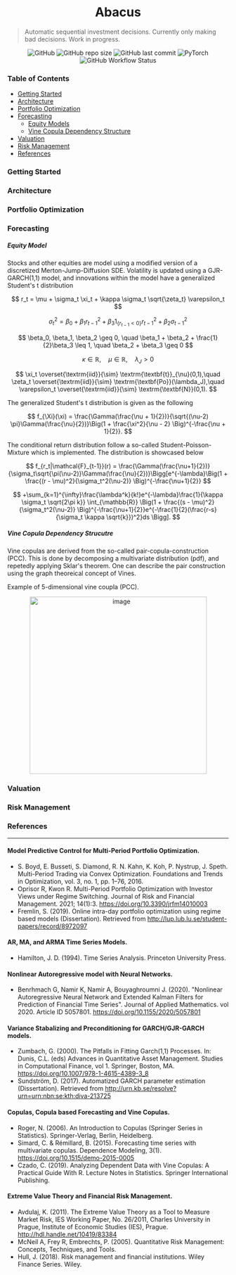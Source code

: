 <div align="center">

# Abacus

</div>

> Automatic sequential investment decisions.
> Currently only making bad decisions. Work in progress.
>
>


<div align="center">

![GitHub](https://img.shields.io/github/license/sinbad-the-sailor/abacus?color=%23002D5A&style=flat-square)
![GitHub repo size](https://img.shields.io/github/repo-size/sinbad-the-sailor/abacus?color=%23002D5A&style=flat-square)
![GitHub last commit](https://img.shields.io/github/last-commit/sinbad-the-sailor/abacus?color=%23002D5A&style=flat-square)
![PyTorch](https://img.shields.io/badge/PyTorch-%23EE4C2C.svg?style=flat-square&logo=PyTorch&logoColor=white)
![GitHub Workflow Status](https://img.shields.io/github/actions/workflow/status/Sinbad-the-sailor/abacus/test.yaml?color=%23002D5A&style=flat-square)


</div>

### **Table of Contents**
- [Getting Started](#getting-started)
- [Architecture](#architecture)
- [Portfolio Optimization](#portfolio-optimization)
- [Forecasting](#forecasting)
    - [Equity Models](#equity-model)
    - [Vine Copula Dependency Structure](#vine-copula-dependency-strucutre)
- [Valuation](#valuation)
- [Risk Management](#risk-management)
- [References](#references)

### **Getting Started**

### **Architecture**

### **Portfolio Optimization**

### **Forecasting**

##### **Equity Model**
Stocks and other equities are model using a modified version of a discretized Merton-Jump-Diffusion SDE. Volatility is updated using a GJR-GARCH(1,1) model, and innovations within the model have a generalized Student's t distribution

$$
r_t = \mu + \sigma_t \xi_t + \kappa \sigma_t \sqrt{\zeta_t} \varepsilon_t
$$

$$
\sigma_t^2 = \beta_0 + \beta_1 r_{t-1}^2 + \beta_3 1_{ \{r_{t-1}<0 \} }r_{t-1}^2  + \beta_2 \sigma_{t-1}^2
$$

$$
\beta_0, \beta_1, \beta_2 \geq 0, \quad \beta_1 + \beta_2 + \frac{1}{2}\beta_3 \leq 1, \quad \beta_2 + \beta_3 \geq 0
$$

$$
\kappa \in \mathbb{R},\quad \mu \in \mathbb{R}, \quad \lambda_J > 0 
$$

$$
\xi_t \overset{\textrm{iid}}{\sim} \textrm{\textbf{t}}_{\nu}(0,1),\quad \zeta_t \overset{\textrm{iid}}{\sim} \textrm{\textbf{Po}}(\lambda_J),\quad \varepsilon_t \overset{\textrm{iid}}{\sim} \textrm{\textbf{N}}(0,1).
$$

The generalized Student's t distribution is given as the following

$$
f_{\Xi}(\xi) = \frac{\Gamma(\frac{\nu + 1}{2})}{\sqrt{(\nu-2) \pi}\Gamma(\frac{\nu}{2})}\Big(1 + \frac{\xi^2}{\nu - 2} \Big)^{-\frac{\nu + 1}{2}}.
$$

The conditional return distribution follow a so-called Student-Poisson-Mixture which is implemented. The distribution is showcased below

$$
 f_{r_t|\mathcal{F}_{t-1}}(r) =  \frac{\Gamma(\frac{\nu+1}{2})}{\sigma_t\sqrt{\pi(\nu-2)}\Gamma(\frac{\nu}{2})}\Bigg[e^{-\lambda}\Big(1 + \frac{(r - \mu)^2}{\sigma_t^2(\nu-2)} \Big)^{-\frac{\nu+1}{2}}
$$

$$
+\sum_{k=1}^{\infty}\frac{\lambda^k}{k!}e^{-\lambda}\frac{1}{\kappa \sigma_t \sqrt{2\pi k}} \int_{\mathbb{R}} \Big(1 + \frac{(s - \mu)^2}{\sigma_t^2(\nu-2)} \Big)^{-\frac{\nu+1}{2}}e^{-\frac{1}{2}(\frac{r-s}{\sigma_t \kappa \sqrt{k}})^2}ds \Bigg].
$$

##### **Vine Copula Dependency Strucutre**
Vine copulas are derived from the so-called pair-copula-construction (PCC). This is done by decomposing a multivariate distribution (pdf), and repetedly applying Sklar's theorem. One can describe the pair construction using the graph theoreical concept of Vines.

Example of 5-dimensional vine coupla (PCC).
<p align="center">
<img width="403" alt="image" src="https://user-images.githubusercontent.com/62723280/169716182-d73f6456-3f21-4074-b24c-bc94de7272f0.png">
</p>

### **Valuation**

### **Risk Management**

### **References** 
---------------------------------------

#### Model Predictive Control for Multi-Period Portfolio Optimization.

* S. Boyd, E. Busseti, S. Diamond, R. N. Kahn, K. Koh, P. Nystrup, J. Speth. Multi-Period Trading via Convex Optimization. Foundations and Trends in Optimization, vol. 3, no. 1, pp. 1–76, 2016.
* Oprisor R, Kwon R. Multi-Period Portfolio Optimization with Investor Views under Regime Switching. Journal of Risk and Financial Management. 2021; 14(1):3. https://doi.org/10.3390/jrfm14010003
* Fremlin, S. (2019). Online intra-day portfolio optimization using regime based models (Dissertation). Retrieved from http://lup.lub.lu.se/student-papers/record/8972097

#### AR, MA, and ARMA Time Series Models.

* Hamilton, J. D. (1994). Time Series Analysis. Princeton University Press. 

#### Nonlinear Autoregressive model with Neural Networks.

* Benrhmach G, Namir K, Namir A, Bouyaghroumni J. (2020). "Nonlinear Autoregressive Neural Network and Extended Kalman Filters for Prediction of Financial Time Series". Journal of Applied Mathematics. vol 2020. Article ID 5057801. https://doi.org/10.1155/2020/5057801

#### Variance Stabalizing and Preconditioning for GARCH/GJR-GARCH models.

* Zumbach, G. (2000). The Pitfalls in Fitting Garch(1,1) Processes. In: Dunis, C.L. (eds) Advances in Quantitative Asset Management. Studies in Computational Finance, vol 1. Springer, Boston, MA. https://doi.org/10.1007/978-1-4615-4389-3_8
* Sundström, D. (2017). Automatized GARCH parameter estimation (Dissertation). Retrieved from http://urn.kb.se/resolve?urn=urn:nbn:se:kth:diva-213725

#### Copulas, Copula based Forecasting and Vine Copulas.

* Roger, N. (2006). An Introduction to Copulas (Springer Series in Statistics). Springer-Verlag, Berlin, Heidelberg.
* Simard, C. & Rémillard, B. (2015). Forecasting time series with multivariate copulas. Dependence Modeling, 3(1). https://doi.org/10.1515/demo-2015-0005
* Czado, C. (2019). Analyzing Dependent Data with Vine Copulas: A Practical Guide With R. Lecture Notes in Statistics. Springer International Publishing.

#### Extreme Value Theory and Financial Risk Management.

* Avdulaj, K. (2011). The Extreme Value Theory as a Tool to Measure Market Risk, IES Working Paper, No. 26/2011, Charles University in Prague, Institute of Economic Studies (IES), Prague. http://hdl.handle.net/10419/83384
* McNeil A, Frey R, Embrechts, P. (2005). Quantitative Risk Management: Concepts, Techniques, and Tools. 
* Hull, J. (2018). Risk management and financial institutions. Wiley Finance Series. Wiley.
